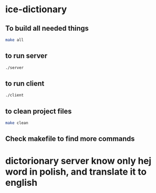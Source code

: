 # ice-dictionary
## To build all needed things
```bash
make all
```

## to run server
```bash
./server
```

## to run client
```bash
./client
```

## to clean project files
```bash
make clean
```
## Check makefile to find more commands


# dictorionary server know only hej word in polish, and translate it to english